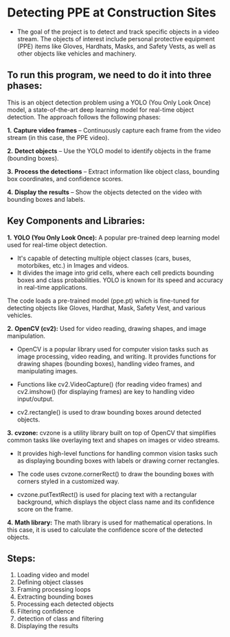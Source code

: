 # Detecting PPE at Construction Sites

* The goal of the project is to detect and track specific objects in a video stream. The objects of interest include personal protective equipment (PPE) items like Gloves, Hardhats, Masks, and Safety Vests, as well as other objects like vehicles and machinery.

## To run this program, we need to do it into three phases:
This is an object detection problem using a YOLO (You Only Look Once) model, a state-of-the-art deep learning model for real-time object detection. The approach follows the following phases:

**1.** **Capture video frames** – Continuously capture each frame from the video stream (in this case, the PPE video).

**2.** **Detect objects** – Use the YOLO model to identify objects in the frame (bounding boxes).

**3.** **Process the detections** – Extract information like object class, bounding box coordinates, and confidence scores.

**4.** **Display the results** – Show the objects detected on the video with bounding boxes and labels.

## Key Components and Libraries:
**1.** **YOLO (You Only Look Once):** A popular pre-trained deep learning model used for real-time object
detection. 
* It's capable of detecting multiple object classes (cars, buses, motorbikes, etc.) in
Images and videos.
* It divides the image into grid cells, where each cell predicts bounding boxes and class probabilities. YOLO is known for its speed and accuracy in real-time applications.

The code loads a pre-trained model (ppe.pt) which is fine-tuned for detecting objects like Gloves, Hardhat, Mask, Safety Vest, and various vehicles.

**2.** **OpenCV (cv2):** Used for video reading, drawing shapes, and image manipulation.
* OpenCV is a popular library used for computer vision tasks such as image processing, video reading, and writing. It provides functions for drawing shapes (bounding boxes), handling video frames, and manipulating images.

* Functions like cv2.VideoCapture() (for reading video frames) and cv2.imshow() (for displaying frames) are key to handling video input/output.

* cv2.rectangle() is used to draw bounding boxes around detected objects.

**3.** **cvzone:** cvzone is a utility library built on top of OpenCV that simplifies common tasks like overlaying text and shapes on images or video streams. 
* It provides high-level functions for handling common vision tasks such as displaying bounding boxes with labels or drawing corner rectangles.

* The code uses cvzone.cornerRect() to draw the bounding boxes with corners styled in a customized way.

* cvzone.putTextRect() is used for placing text with a rectangular background, which displays the object class name and its confidence score on the frame.

**4.** **Math library:** The math library is used for mathematical operations. In this case, it is used to calculate the confidence score of the detected objects.

## Steps:
1. Loading video and model 
2. Defining object classes
3. Framing processing loops
4. Extracting bounding boxes
5. Processing each detected objects
6. Filtering confidence
7. detection of class and filtering
8. Displaying the results